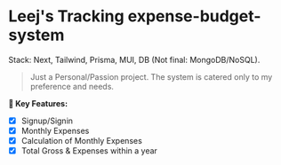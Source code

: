 # Leej's Tracking expense-budget-system

Stack: Next, Tailwind, Prisma, MUI, DB (Not final: MongoDB/NoSQL).

> Just a Personal/Passion project. 
> The system is catered only to my preference and needs.

**:key: Key Features:**

- [x] Signup/Signin
- [x] Monthly Expenses
- [x] Calculation of Monthly Expenses
- [x] Total Gross & Expenses within a year

##
